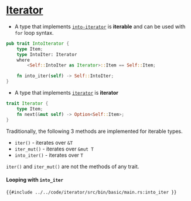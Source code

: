 # [Iterator](https://doc.rust-lang.org/stable/std/iter/)

- A type that implements [`into-iterator`](https://doc.rust-lang.org/std/iter/trait.IntoIterator.html) is __iterable__ and can be used with `for` loop syntax.
```rust
pub trait IntoIterator {
    type Item;
    type IntoIter: Iterator
    where
        <Self::IntoIter as Iterator>::Item == Self::Item;

    fn into_iter(self) -> Self::IntoIter;
}
```
- A type that implements [`iterator`](https://doc.rust-lang.org/std/iter/trait.Iterator.html) is __iterator__
```rust
trait Iterator {
    type Item;
    fn next(&mut self) -> Option<Self::Item>;
}
```

Traditionally, the following 3 methods are implemented for iterable types.
- `iter()` - iterates over `&T`
- `iter_mut()` - iterates over `&mut T`
- `into_iter()` - iterates over `T`


`iter()` and `iter_mut()` are not the methods of any trait.

#### Looping with `into_iter`
```rust, norun, noplayground
{{#include ../../code/iterator/src/bin/basic/main.rs:into_iter }}
```


